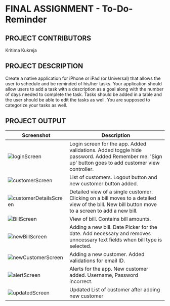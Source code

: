 # FINAL ASSIGNMENT - To-Do-Reminder

## PROJECT CONTRIBUTORS

Kritima Kukreja

## PROJECT DESCRIPTION

Create a native application for iPhone or iPad (or Universal) that allows the user to schedule and be reminded of his/her tasks. Your application should allow users to add a task with a description as a goal along with the number of days needed to complete the task. Tasks should be added in a table and the user should be able to edit the tasks as well. You are supposed to categorize your tasks as well.

## PROJECT OUTPUT
Screenshot | Description
--- | ---
<img src="https://i93.servimg.com/u/f93/18/45/29/87/screen13.png" alt="loginScreen"/> | Login screen for the app. Added validations. Added toggle hide password. Added Remember me. 'Sign up' button goes to add customer view controller.
<img src="https://i93.servimg.com/u/f93/18/45/29/87/custom13.png" alt="customerScreen"/> | List of customers. Logout button and new customer button added.
<img src="https://i93.servimg.com/u/f93/18/45/29/87/custom10.jpg" alt="customerDetailsScreen"/> | Detailed view of a single customer. Clicking on a bill moves to a detailed view of the bill. New bill button move to a screen to add a new bill.
<img src="https://i93.servimg.com/u/f93/18/45/29/87/billde10.png" alt="BillScreen"/> | View of bill. Contains bill amounts. 
<img src="https://i93.servimg.com/u/f93/18/45/29/87/newbil10.png" alt="newBillScreen"/> | Adding a new bill. Date Picker for the date. Add necessary and removes unncessary text fields when bill type is selected.
<img src="https://i93.servimg.com/u/f93/18/45/29/87/screen10.png" alt="newCustomerScreen"/> | Adding a new customer. Added validations for email ID. 
<img src="https://i93.servimg.com/u/f93/18/45/29/87/newcus13.png" alt="alertScreen"/> | Alerts for the app. New customer added. Username, Password incorrect. 
<img src="https://i93.servimg.com/u/f93/18/45/29/87/newcus14.png" alt="updatedScreen"/> | Updated List of customer after adding new customer
